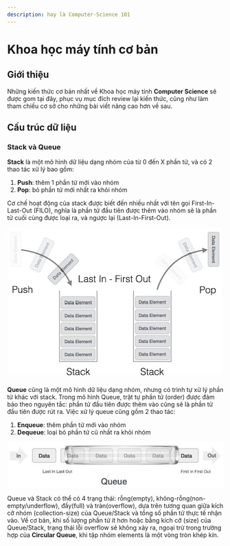 ```yaml
---
description: hay là Computer-Science 101
---
```


# Khoa học máy tính cơ bản

## Giới thiệu

Những kiến thức cơ bản nhất về Khoa học máy tính **Computer Science** sẽ được gom tại đây, phục vụ mục đích review lại kiến thức, cũng như làm tham chiếu cơ sở cho những bài viết nâng cao hơn về sau.

## Cấu trúc dữ liệu

### Stack và Queue

**Stack** là một mô hình dữ liệu dạng nhóm của từ 0 đến X phần tử, và có 2 thao tác xử lý bao gồm:

1. **Push**: thêm 1 phần tử mới vào nhóm
2. **Pop**: bỏ phần tử mới nhất ra khỏi nhóm

Cơ chế hoạt động của stack được biết đến nhiều nhất với tên gọi First-In-Last-Out \(FILO\), nghĩa là phần tử đầu tiên được thêm vào nhóm sẽ là phần tử cuối cùng được loại ra, và ngược lại \(Last-In-First-Out\).

![](../.gitbook/assets/stack.png)

**Queue** cũng là một mô hình dữ liệu dạng nhóm, nhưng có trình tự xử lý phần tử khác với stack. Trong mô hình Queue, trật tự phần tử \(order\) được đảm bảo theo nguyên tắc: phần tử đầu tiên được thêm vào cũng sẽ là phần tử đầu tiên được rút ra. Việc xử lý queue cũng gồm 2 thao tác:

1. **Enqueue**: thêm phần tử mới vào nhóm
2. **Dequeue**: loại bỏ phần tử cũ nhất ra khỏi nhóm

![](../.gitbook/assets/queue.jpg)

Queue và Stack có thể có 4 trạng thái: rỗng\(empty\), không-rỗng\(non-empty/underflow\), đầy\(full\) và tràn\(overflow\), dựa trên tương quan giữa kích cỡ nhóm \(collection-size\) của Queue/Stack và tổng số phần tử thực tế nhận vào. Về cơ bản, khi số lượng phần tử ít hơn hoặc bằng kích cỡ \(size\) của Queue/Stack, trạng thái lỗi overflow sẽ không xảy ra, ngoại trừ trong trường hợp của **Circular Queue**, khi tập nhóm elements là một vòng tròn khép kín.

